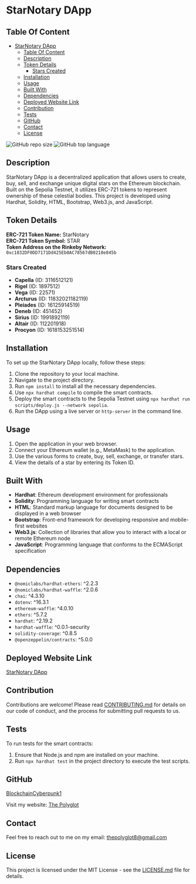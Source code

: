 # StarNotary DApp

## Table Of Content
- [StarNotary DApp](#starnotary-dapp)
  - [Table Of Content](#table-of-content)
  - [Description](#description)
  - [Token Details](#token-details)
    - [Stars Created](#stars-created)
  - [Installation](#installation)
  - [Usage](#usage)
  - [Built With](#built-with)
  - [Dependencies](#dependencies)
  - [Deployed Website Link](#deployed-website-link)
  - [Contribution](#contribution)
  - [Tests](#tests)
  - [GitHub](#github)
  - [Contact](#contact)
  - [License](#license)

![GitHub repo size](https://img.shields.io/github/repo-size/your-username/star-notary-dapp)
![GitHub top language](https://img.shields.io/github/languages/top/your-username/star-notary-dapp)

## Description

StarNotary DApp is a decentralized application that allows users to create, buy, sell, and exchange unique digital stars on the Ethereum blockchain. Built on the Sepolia Testnet, it utilizes ERC-721 tokens to represent ownership of these celestial bodies. This project is developed using Hardhat, Solidity, HTML, Bootstrap, Web3.js, and JavaScript.

## Token Details

**ERC-721 Token Name:** StarNotary  
**ERC-721 Token Symbol:** STAR  
**Token Address on the Rinkeby Network:** `0xc1832DF0DD7171Dd425Eb0AC78567dB0218e845b`

### Stars Created

- **Capella** (ID: 3116512121)
- **Rigel** (ID: 1897512)
- **Vega** (ID: 22571)
- **Arcturus** (ID: 11832021182119)
- **Pleiades** (ID: 16125914519)
- **Deneb** (ID: 451452)
- **Sirius** (ID: 1991892119)
- **Altair** (ID: 112201918)
- **Procyon** (ID:
1618153251514)

## Installation

To set up the StarNotary DApp locally, follow these steps:

1. Clone the repository to your local machine.
2. Navigate to the project directory.
3. Run `npm install` to install all the necessary dependencies.
4. Use `npx hardhat compile` to compile the smart contracts.
5. Deploy the smart contracts to the Sepolia Testnet using `npx hardhat run scripts/deploy.js --network sepolia`.
6. Run the DApp using a live server or `http-server` in the command line.

## Usage

1. Open the application in your web browser.
2. Connect your Ethereum wallet (e.g., MetaMask) to the application.
3. Use the various forms to create, buy, sell, exchange, or transfer stars.
4. View the details of a star by entering its Token ID.

## Built With

- **Hardhat**: Ethereum development environment for professionals
- **Solidity**: Programming language for writing smart contracts
- **HTML**: Standard markup language for documents designed to be displayed in a web browser
- **Bootstrap**: Front-end framework for developing responsive and mobile-first websites
- **Web3.js**: Collection of libraries that allow you to interact with a local or remote Ethereum node
- **JavaScript**: Programming language that conforms to the ECMAScript specification

## Dependencies

- `@nomiclabs/hardhat-ethers`: ^2.2.3
- `@nomiclabs/hardhat-waffle`: ^2.0.6
- `chai`: ^4.3.10
- `dotenv`: ^16.3.1
- `ethereum-waffle`: ^4.0.10
- `ethers`: ^5.7.2
- `hardhat`: ^2.19.2
- `hardhat-waffle`: ^0.0.1-security
- `solidity-coverage`: ^0.8.5
- `@openzeppelin/contracts`: ^5.0.0

## Deployed Website Link

[StarNotary DApp](#) <!-- Replace '#' with the actual link to the deployed website -->

## Contribution

Contributions are welcome! Please read [CONTRIBUTING.md](CONTRIBUTING.md) for details on our code of conduct, and the process for submitting pull requests to us.

## Tests

To run tests for the smart contracts:

1. Ensure that Node.js and npm are installed on your machine.
2. Run `npx hardhat test` in the project directory to execute the test scripts.

## GitHub

[BlockchainCyberpunk1](https://github.com/blockchaincyberpunk1)

Visit my website: [The Polyglot](http://blockchaincyberpunk1.github.io/thepolyglot)

## Contact

Feel free to reach out to me on my email: [thepolyglot8@gmail.com](mailto:thepolyglot8@gmail.com)

## License

This project is licensed under the MIT License - see the [LICENSE.md](LICENSE.md) file for details.
